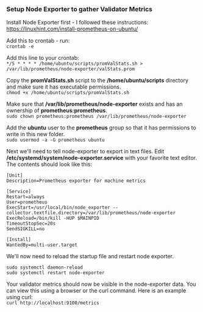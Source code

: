 ### Setup Node Exporter to gather Validator Metrics ###  

Install Node Exporter first - I followed these instructions: https://linuxhint.com/install-prometheus-on-ubuntu/

Add this to crontab - run:  
    `crontab -e`  

Add this line to your crontab:  
    `*/5 * * * * /home/ubuntu/scripts/promValStats.sh > /var/lib/prometheus/node-exporter/valStats.prom`  

Copy the **promValStats.sh** script to the **/home/ubuntu/scripts** directory and make sure it has executable permissions.  
    `chmod +x /home/ubuntu/scripts/promValStats.sh`

Make sure that **/var/lib/prometheus/node-exporter** exists and has an ownership of **prometheus:prometheus**.  
    `sudo chown prometheus:prometheus /var/lib/prometheus/node-exporter`  

Add the **ubuntu** user to the **prometheus** group so that it has permissions to write in this new folder.  
    `sudo usermod -a -G prometheus ubuntu`  
    
Next we'll need to tell node-exporter to export in text files.
Edit **/etc/systemd/system/node-exporter.service** with your favorite text editor. The contents should look like this:  

  
    [Unit]
    Description=Prometheus exporter for machine metrics
    
    [Service]
    Restart=always
    User=prometheus
    ExecStart=/usr/local/bin/node_exporter --collector.textfile.directory=/var/lib/prometheus/node-exporter
    ExecReload=/bin/kill -HUP $MAINPID
    TimeoutStopSec=20s
    SendSIGKILL=no
    
    [Install]
    WantedBy=multi-user.target  

We'll now need to reload the startup file and restart node exporter.  

    sudo systemctl daemon-reload  
    sudo systemctl restart node-exporter   

Your validator metrics should now be visible in the node-exporter data. You can view this using a browser or the curl command. Here is an example using curl:  
    `curl http://localhost:9100/metrics`  
    
